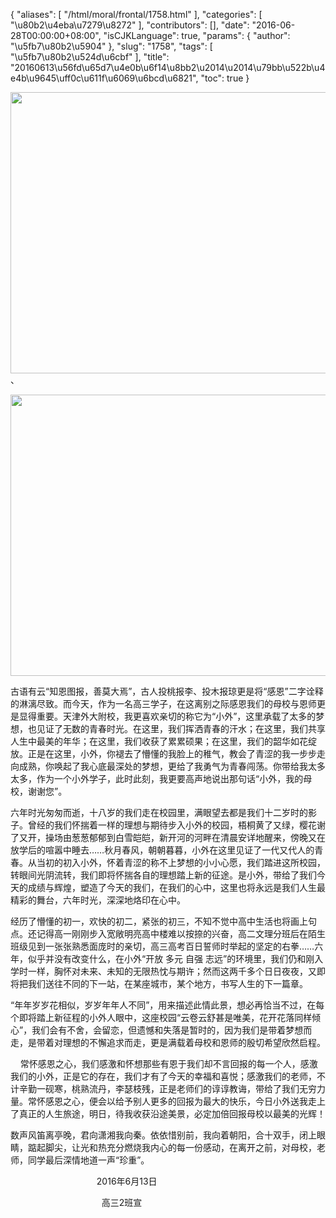 {
    "aliases": [
        "/html/moral/frontal/1758.html"
    ],
    "categories": [
        "\u80b2\u4eba\u7279\u8272"
    ],
    "contributors": [],
    "date": "2016-06-28T00:00:00+08:00",
    "isCJKLanguage": true,
    "params": {
        "author": "\u5fb7\u80b2\u5904"
    },
    "slug": "1758",
    "tags": [
        "\u5fb7\u80b2\u524d\u6cbf"
    ],
    "title": "20160613\u56fd\u65d7\u4e0b\u6f14\u8bb2\u2014\u2014\u79bb\u522b\u4e4b\u9645\uff0c\u611f\u6069\u6bcd\u6821",
    "toc": true
}


<img
    src="https://cdn.tfls.online/mirror/full/3a4a700625f4723ebb7aeae597395fcfda8c70bc.jpg"
    style="display:block;margin-left:auto;margin-right:auto;"
    decoding="async"
    fetchpriority="auto"
    loading="lazy"
    height="450"
    width="600"
/>、





<img
    src="https://cdn.tfls.online/mirror/full/c551cfd57e8afe456f5d0670c8dda49bf90065db.jpg"
    style="display:block;margin-left:auto;margin-right:auto;"
    decoding="async"
    fetchpriority="auto"
    loading="lazy"
    height="450"
    width="600"
/>







古语有云“知恩图报，善莫大焉”，古人投桃报李、投木报琼更是将“感恩”二字诠释的淋漓尽致。而今天，作为一名高三学子，在这离别之际感恩我们的母校与恩师更是显得重要。天津外大附校，我更喜欢亲切的称它为“小外”，这里承载了太多的梦想，也见证了无数的青春时光。在这里，我们挥洒青春的汗水；在这里，我们共享人生中最美的年华；在这里，我们收获了累累硕果；在这里，我们的韶华如花绽放。正是在这里，小外，你褪去了懵懂的我脸上的稚气，教会了青涩的我一步步走向成熟，你唤起了我心底最深处的梦想，更给了我勇气为青春闯荡。你带给我太多太多，作为一个小外学子，此时此刻，我更要高声地说出那句话“小外，我的母校，谢谢您”。  




六年时光匆匆而逝，十八岁的我们走在校园里，满眼望去都是我们十二岁时的影子。曾经的我们怀揣着一样的理想与期待步入小外的校园，梧桐黄了又绿，樱花谢了又开，操场由葱葱郁郁到白雪皑皑，新开河的河畔在清晨安详地醒来，傍晚又在放学后的喧嚣中睡去……秋月春风，朝朝暮暮，小外在这里见证了一代又代人的青春。从当初的初入小外，怀着青涩的称不上梦想的小小心愿，我们踏进这所校园，转眼间光阴流转，我们即将怀揣各自的理想踏上新的征途。是小外，带给了我们今天的成绩与辉煌，塑造了今天的我们，在我们的心中，这里也将永远是我们人生最精彩的舞台，六年时光，深深地烙印在心中。




经历了懵懂的初一，欢快的初二，紧张的初三，不知不觉中高中生活也将画上句点。还记得高一刚刚步入宽敞明亮高中楼难以按捺的兴奋，高二文理分班后在陌生班级见到一张张熟悉面庞时的亲切，高三高考百日誓师时举起的坚定的右拳……六年，似乎并没有改变什么，在小外“开放 多元 自强 志远”的环境里，我们仍和刚入学时一样，胸怀对未来、未知的无限热忱与期许；然而这两千多个日日夜夜，又即将把我们送往不同的下一站，在某座城市，某个地方，书写人生的下一篇章。




“年年岁岁花相似，岁岁年年人不同”，用来描述此情此景，想必再恰当不过，在每个即将踏上新征程的小外人眼中，这座校园“云卷云舒甚是唯美，花开花落同样倾心”，我们会有不舍，会留恋，但遗憾和失落是暂时的，因为我们是带着梦想而走，是带着对理想的不懈追求而走，更是满载着母校和恩师的殷切希望欣然启程。




    常怀感恩之心，我们感激和怀想那些有恩于我们却不言回报的每一个人，感激我们的小外，正是它的存在，我们才有了今天的幸福和喜悦；感激我们的老师，不计辛勤一砚寒，桃熟流丹，李瑟枝残，正是老师们的谆谆教诲，带给了我们无穷力量。常怀感恩之心，便会以给予别人更多的回报为最大的快乐，今日小外送我走上了真正的人生旅途，明日，待我收获沿途美景，必定加倍回报母校以最美的光辉！




数声风笛离亭晚，君向潇湘我向秦。依依惜别前，我向着朝阳，合十双手，闭上眼睛，踮起脚尖，让光和热充分燃烧我内心的每一份感动，在离开之前，对母校，老师，同学最后深情地道一声“珍重”。




                                   2016年6月13日   




                                     高三2班宣



